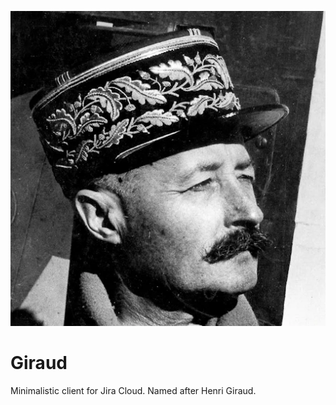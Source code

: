 ![logo](https://github.com/Alprog/giraud/blob/main/logo.png)

# Giraud

Minimalistic client for Jira Cloud. Named after Henri Giraud.